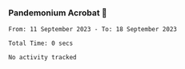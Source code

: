 ### Pandemonium Acrobat 🤸

<!--START_SECTION:waka-->

```all_time
From: 11 September 2023 - To: 18 September 2023

Total Time: 0 secs

No activity tracked
```

<!--END_SECTION:waka-->
